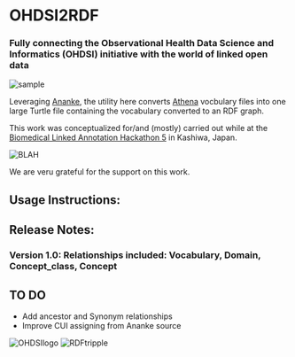 # OHDSI2RDF

### Fully connecting the Observational Health Data Science and Informatics (OHDSI) initiative with the world of linked open data

![sample](http://www.jmbanda.com/sample_tripple.png)

Leveraging [Ananke](https://github.com/thepanacealab/OHDSIananke), the utility here converts [Athena](http://athena.ohdsi.org/) vocbulary files into one large Turtle file containing the vocabulary converted to an RDF graph.

This work was conceptualized for/and (mostly) carried out while at the [Biomedical Linked Annotation Hackathon 5](http://blah5.linkedannotation.org/) in Kashiwa, Japan.

![BLAH](http://www.jmbanda.com/customLogo.gif)

We are veru grateful for the support on this work.

## Usage Instructions:



## Release Notes: 

### Version 1.0:  Relationships included: Vocabulary, Domain, Concept_class, Concept

## TO DO
* Add ancestor and Synonym relationships
* Improve CUI assigning from Ananke source 

![OHDSIlogo](http://www.jmbanda.com/t-ohdsi-logo-only.png)
![RDFtripple](http://www.jmbanda.com/rdf.png)


